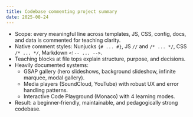 ```yaml
---
title: Codebase commenting project summary
date: 2025-08-24
---
```


- Scope: every meaningful line across templates, JS, CSS, config, docs, and data is commented for teaching clarity.
- Native comment styles: Nunjucks `{# ... #}`, JS `//` and `/* ... */`, CSS `/* ... */`, Markdown `<!-- ... -->`.
- Teaching blocks at file tops explain structure, purpose, and decisions.
- Heavily documented systems:
  - GSAP gallery (hero slideshows, background slideshow, infinite marquee, modal gallery).
  - Media players (SoundCloud, YouTube) with robust UX and error handling patterns.
  - Interactive Code Playground (Monaco) with 4 learning modes.
- Result: a beginner‑friendly, maintainable, and pedagogically strong codebase.

